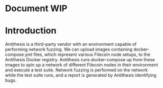 # Document WIP

# Introduction
Antithesis is a third-party vendor with an environment capable of performing network fuzzing. We can upload images containing docker-compose.yml files, which represent various Filecoin node setups, to the Antithesis Docker registry. Antithesis runs docker-compose up from these images to spin up a network of different Filecoin nodes in their environment and execute a test suite. Network fuzzing is performed on the network while the test suite runs, and a report is generated by Antithesis identifying bugs. 

